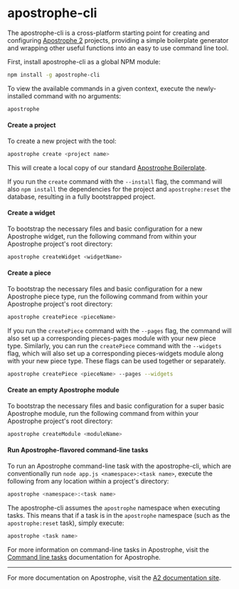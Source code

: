 # apostrophe-cli

The apostrophe-cli is a cross-platform starting point for creating and configuring [Apostrophe 2](https://github.com/punkave/apostrophe) projects, providing a simple boilerplate generator and wrapping other useful functions into an easy to use command line tool.

First, install apostrophe-cli as a global NPM module:
```bash
npm install -g apostrophe-cli
```

To view the available commands in a given context, execute the newly-installed command with no arguments:
```bash
apostrophe
```

#### Create a project

To create a new project with the tool:
```bash
apostrophe create <project name>
```

This will create a local copy of our standard [Apostrophe Boilerplate](https://github.com/punkave/apostrophe-boilerplate).

If you run the `create` command with the `--install` flag, the command will also `npm install` the dependencies for the project and `apostrophe:reset` the database, resulting in a fully bootstrapped project.

#### Create a widget
To bootstrap the necessary files and basic configuration for a new Apostrophe widget, run the following command from within your Apostrophe project's root directory:
```bash
apostrophe createWidget <widgetName>
```

#### Create a piece
To bootstrap the necessary files and basic configuration for a new Apostrophe piece type, run the following command from within your Apostrophe project's root directory:
```bash
apostrophe createPiece <pieceName>
```

If you run the `createPiece` command with the `--pages` flag, the command will also set up a corresponding pieces-pages module with your new piece type. Similarly, you can run the `createPiece` command with the `--widgets` flag, which will also set up a corresponding pieces-widgets module along with your new piece type. These flags can be used together or separately.

```bash
apostrophe createPiece <pieceName> --pages --widgets
```

#### Create an empty Apostrophe module
To bootstrap the necessary files and basic configuration for a super basic Apostrophe module, run the following command from within your Apostrophe project's root directory:
```bash
apostrophe createModule <moduleName>
```

#### Run Apostrophe-flavored command-line tasks

To run an Apostrophe command-line task with the apostrophe-cli, which are conventionally run `node app.js <namespace>:<task name>`, execute the following from any location within a project's directory:
```bash
apostrophe <namespace>:<task name>
```

The apostrophe-cli assumes the `apostrophe` namespace when executing tasks. This means that if a task is in the `apostrophe` namespace (such as the `apostrophe:reset` task), simply execute:
```bash
apostrophe <task name>
```

For more information on command-line tasks in Apostrophe, visit the [Command line tasks](http://apostrophecms.com/howtos/tasks.html) documentation for Apostrophe.

---------------

For more documentation on Apostrophe, visit the [A2 documentation site](http://apostrophecms.com).
